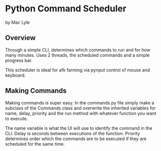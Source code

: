 # Python Command Scheduler
by Mac Lyle

## Overview
Through a simple CLI, determines which commands to run and for how many minutes. Uses 2 threads, the scheduled commands and a simple progress bar.

This scheduler is ideal for afk farming via pynput control of mouse and keyboard.

## Making Commands
Making commands is super easy. In the commands.py file simply make a subclass of the Commands class and overwrite the inherited variables 
for name, delay, priority and the run method with whatever function you want to execute.

The name variable is what the UI will use to identify the command in the CLI.
Delay is seconds between executions of the function.
Priority determines order which the commands are to be executed if they are scheduled for the same time.
